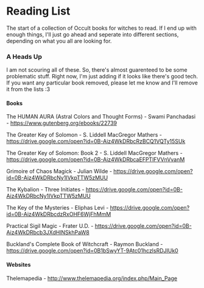 # Reading List

The start of a collection of Occult books for witches to read. If I end up with enough things, I'll just go ahead and seperate into different sections, depending on what you all are looking for. 

### A Heads Up

I am not scouring all of these. So, there's almost guarenteed to be some problematic stuff. Right now, I'm just adding if it looks like there's good tech. If you want any particular book removed, please let me know and I'll remove it from the lists :3 
<p></p>

#### Books
The HUMAN AURA (Astral Colors and Thought Forms) - Swami Panchadasi - https://www.gutenberg.org/ebooks/22739<p></p>
The Greater Key of Solomon - S. Liddell MacGregor Mathers - https://drive.google.com/open?id=0B-Aiz4WkDRbcRzBCQ1VQTy15SUk<p></p>
The Greater Key of Solomon: Book 2 - S. Liddell MacGregor Mathers - https://drive.google.com/open?id=0B-Aiz4WkDRbcaEFPTlFVVnVvanM<p></p>
Grimoire of Chaos Magick - Julian Wilde - https://drive.google.com/open?id=0B-Aiz4WkDRbcNy1IVkpTTW5zMUU<p></p>
The Kybalion - Three Initiates - https://drive.google.com/open?id=0B-Aiz4WkDRbcNy1IVkpTTW5zMUU<p></p>
The Key of the Mysteries - Eliphas Levi - https://drive.google.com/open?id=0B-Aiz4WkDRbcdzRxOHF6WjFhMmM<p></p>
Practical Sigil Magic - Frater U.D. - https://drive.google.com/open?id=0B-Aiz4WkDRbcb3JXdHlNSkhPaW8<p></p>
Buckland's Complete Book of Witchcraft - Raymon Buckland - https://drive.google.com/open?id=0B1bSwyYT-9Atc01hczlsRDJIUk0<p></p>

#### Websites
Thelemapedia - http://www.thelemapedia.org/index.php/Main_Page<p></p>

